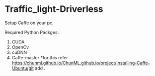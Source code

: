 # Traffic_light-Driverless
Setup Caffe on your pc.

Required Python Packges:
1. CUDA 
2. OpenCv 
3. cuDNN
4. Caffe-master
*for this refer https://chunml.github.io/ChunML.github.io/project/Installing-Caffe-Ubuntu/git add .






